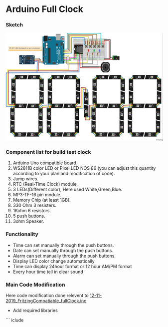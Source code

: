 # Arduino Full Clock
### **Sketch** 
![Arduino Full Clock](https://raw.githubusercontent.com/networkdisa/Full-Functional-Clock-Arduino/master/fritzing%20sketch_bb.jpg)

### **Component list for build test clock** 
<ol>
  <li>Arduino Uno compatible board.</li>
  <li>WS2811B color LED or Pixel LED NOS 86 (you can adjust this quantity according to your plan and modification of code).</li>
  <li>Jump wires.</li>
  <li>RTC (Real-Time Clock) module.</li>
  <li>3 LEDs(Different color), Here used White,Green,Blue.</li>
  <li>MP3-TF-16 pin module.</li>
  <li>Memory Chip (at least 1GB).</li>
  <li>330 Ohm 3 resisters.</li>
  <li>1Kohm 6 resistors.</li>
  <li>5 push buttons.</li>
  <li>3ohm Speaker.</li>
</ol>

### **Functionality** 
  <ul>
    <li>Time can set manually through the push buttons.</li>
    <li>Date can set manually through the push buttons.</li>
    <li>Alarm can set manually through the push buttons.</li>
    <li>Display LED color change automatically</li>
    <li>Time can display 24hour format or 12 hour AM/PM format</li>
    <li>Every hour time tell in clear sound</li>
  </ul>

### **Main Code Modification** 
Here code modification done relevent to [12-11-2019_FritzingCompatiable_fullClock.ino](https://github.com/networkdisa/Full-Functional-Clock-Arduino/blob/master/12-11-2019_FritzingCompatiable_fullClock.ino "compatiable file")

<ul>
    <li>Add required libraries </li>
</ul>
```
iclude <RTClib.h>

```
